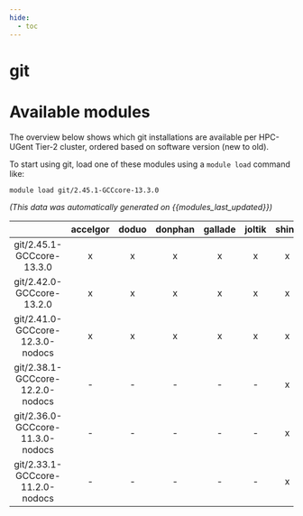 ```yaml
---
hide:
  - toc
---
```


git
===

# Available modules


The overview below shows which git installations are available per HPC-UGent Tier-2 cluster, ordered based on software version (new to old).

To start using git, load one of these modules using a `module load` command like:

```shell
module load git/2.45.1-GCCcore-13.3.0
```

*(This data was automatically generated on {{modules_last_updated}})*  

| |accelgor|doduo|donphan|gallade|joltik|shinx|
| :---: | :---: | :---: | :---: | :---: | :---: | :---: |
|git/2.45.1-GCCcore-13.3.0|x|x|x|x|x|x|
|git/2.42.0-GCCcore-13.2.0|x|x|x|x|x|x|
|git/2.41.0-GCCcore-12.3.0-nodocs|x|x|x|x|x|x|
|git/2.38.1-GCCcore-12.2.0-nodocs|-|-|-|-|-|x|
|git/2.36.0-GCCcore-11.3.0-nodocs|-|-|-|-|-|x|
|git/2.33.1-GCCcore-11.2.0-nodocs|-|-|-|-|-|x|
